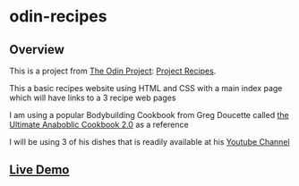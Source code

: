# odin-recipes

## Overview

This is a project from [The Odin Project](https://theodinproject.com): [Project Recipes](https://www.theodinproject.com/lessons/foundations-recipes).

This a basic recipes website using HTML and CSS with a main index page which will have links to a 3 recipe web pages

I am using a popular Bodybuilding Cookbook from Greg Doucette called [the Ultimate Anaboblic Cookbook 2.0](https://www.gregdoucette.com/products/cookbook-2) as a reference

I will be using 3 of his dishes that is readily available at his [Youtube Channel](https://www.youtube.com/playlist?list=PLNAZHiu0ASAprWRUxQHAiHG1FhlJbyeIm)

## [Live Demo](https://johnferrancol.github.io/odin-recipes/)
